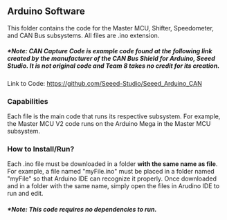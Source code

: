 Arduino Software
---------
This folder contains the code for the Master MCU, Shifter, Speedometer, and CAN Bus subsystems. All files are .ino extension.

##### _*Note: CAN Capture Code is example code found at the following link created by the manufacturer of the CAN Bus Shield for Arduino, Seeed Studio. It is not original code and Team 8 takes no credit for its creation._
Link to Code: https://github.com/Seeed-Studio/Seeed_Arduino_CAN
### Capabilities
Each file is the main code that runs its respective subsystem. For example, the Master MCU V2 code runs on the Arduino Mega in the Master MCU subsystem.
### How to Install/Run?
Each .ino file must be downloaded in a folder **with the same name as file**. For example, a file named "myFile.ino" must be placed in a folder named "myFile" so that Arduino IDE can recognize it properly. Once downloaded and in a folder with the same name, simply open the files in Arudino IDE to run and edit.

##### _*Note: This code requires no dependencies to run._
